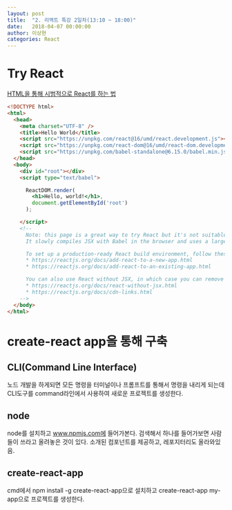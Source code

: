 ```yaml
---
layout: post
title:  "2. 리액트 특강 2일차(13:10 ~ 18:00)"
date:   2018-04-07 00:00:00
author: 이상현
categories: React
---
```


# Try React
[HTML을 통해 시범적으로 React를 하는 법](https://reactjs.org/docs/try-react.html)
```html
<!DOCTYPE html>
<html>
  <head>
    <meta charset="UTF-8" />
    <title>Hello World</title>
    <script src="https://unpkg.com/react@16/umd/react.development.js"></script>
    <script src="https://unpkg.com/react-dom@16/umd/react-dom.development.js"></script>
    <script src="https://unpkg.com/babel-standalone@6.15.0/babel.min.js"></script>
  </head>
  <body>
    <div id="root"></div>
    <script type="text/babel">

      ReactDOM.render(
        <h1>Hello, world!</h1>,
        document.getElementById('root')
      );

    </script>
    <!--
      Note: this page is a great way to try React but it's not suitable for production.
      It slowly compiles JSX with Babel in the browser and uses a large development build of React.

      To set up a production-ready React build environment, follow these instructions:
      * https://reactjs.org/docs/add-react-to-a-new-app.html
      * https://reactjs.org/docs/add-react-to-an-existing-app.html

      You can also use React without JSX, in which case you can remove Babel:
      * https://reactjs.org/docs/react-without-jsx.html
      * https://reactjs.org/docs/cdn-links.html
    -->
  </body>
</html>
```
# create-react app을 통해 구축
## CLI(Command Line Interface)
노드 개발을 하게되면 모든 명령을 터미널이나 프롬프트를 통해서 명령을 내리게 되는데
CLI도구를 command라인에서 사용하여 새로운 프로젝트를 생성한다.

## node
node를 설치하고 www.npmjs.com에 들어가본다.
검색해서 하나를 들어가보면 사람들이 쓰라고 올려놓은 것이 있다.
소개된 컴포넌트를 제공하고, 레포지터리도 올라와있음.

## create-react-app
cmd에서 npm install -g create-react-app으로 설치하고
create-react-app my-app으로 프로젝트를 생성한다.

